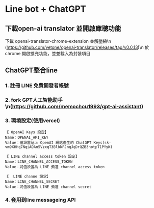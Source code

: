 # Line bot + ChatGPT
## 下載open-ai translator 並開啟庫聰功能
下載 openai-translator-chrome-extension 並解壓縮\n
(https://github.com/yetone/openai-translator/releases/tag/v0.0.13)\n
於chrome 開啟擴充功能，並並載入為封裝項目
## ChatGPT整合line
### 1. 註冊 LINE 免費開發者帳號
### 2. fork GPT人工智能助手\n(https://github.com/memochou1993/gpt-ai-assistant)
### 3. 環境設定(使用vercel)
```
【 OpenAI Keys 設定】
Name：OPENAI_API_KEY
Value：值設置貼上 OpenAI 網站產生的 ChatGPT Keys(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)

【 LINE channel access token 設定】
Name：LINE_CHANNEL_ACCESS_TOKEN
Value：將值設置為 LINE 頻道 channel access token

【  LINE channe 設定】
Name：LINE_CHANNEL_SECRET
Value：將值設置為 LINE 頻道 channel secret
```

### 4. 套用到line messageing API
